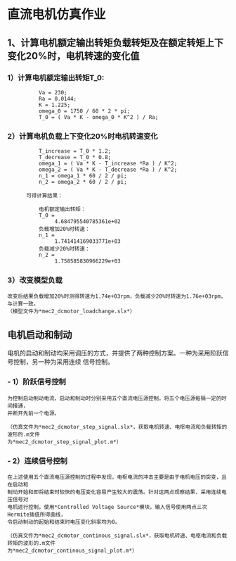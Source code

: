# 直流电机仿真作业
##  1、计算电机额定输出转矩负载转矩及在额定转矩上下变化20%时，电机转速的变化值
###       1）计算电机额定输出转矩T_0:
```
          Va = 230;  
          Ra = 0.0144;  
          K = 1.225;  
          omega_0 = 1750 / 60 * 2 * pi;  
          T_0 = ( Va * K - omega_0 * K^2 ) / Ra;
```

###       2）计算电机负载上下变化20%时电机转速变化
```
          T_increase = T_0 * 1.2;
          T_decrease = T_0 * 0.8;
          omega_1 = ( Va * K - T_increase *Ra ) / K^2;
          omega_2 = ( Va * K - T_decrease *Ra ) / K^2;
          n_1 = omega_1 * 60 / 2 / pi;
          n_2 = omega_2 * 60 / 2 / pi;
```

          可得计算结果：
```
          电机额定输出转矩：
          T_0 =
               4.684795540785361e+02
          负载增加20%时转速：
          n_1 =
               1.741414169033771e+03
          负载减少20%时转速：
          n_2 =
               1.758585830966229e+03
```

###       3）改变模型负载
    改变后结果负载增加20%时测得转速为1.74e+03rpm，负载减少20%时转速为1.76e+03rpm，与计算一致。
    （模型文件为*mec2_dcmotor_loadchange.slx*）

##        电机启动和制动
电机的启动和制动均采用调压的方式，并提供了两种控制方案。一种为采用阶跃信号控制，另一种为采用连续
信号控制。
###       - 1）阶跃信号控制
    为控制启动制动电流，启动和制动时分别采用五个直流电压源控制，将五个电压源每隔一定的时间接通，
    并断开先前一个电源。
    
    （仿真文件为*mec2_dcmotor_step_signal.slx*，获取电机转速、电枢电流和负载转矩的波形的.m文件
    为*mec2_dcmotor_step_signal_plot.m*）
    
###       -  2）连续信号控制
    在上述使用五个直流电压源控制的过程中发现，电枢电流的冲击主要是由于电机电压的突变，且在启动和
    制动开始和即将结束时较快的电压变化容易产生较大的震荡。针对这两点观察结果，采用连续电压信号对
    电机进行控制，使用*Controlled Voltage Source*模块，输入信号使用两点三次Hermite插值所得曲线，
    令启动制动的起始和结束时电压变化斜率均为0。
    
    （仿真文件为*mec2_dcmotor_continous_signal.slx*，获取电机转速、电枢电流和负载转矩的波形的.m文件
    为*mec2_dcmotor_continous_signal_plot.m*）
